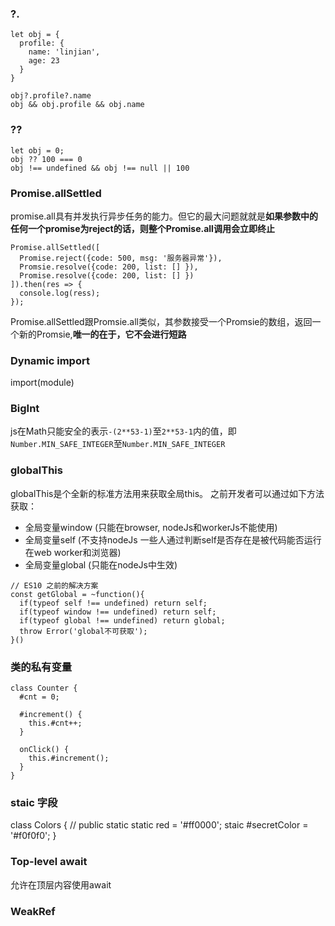 ### ?. 
```
let obj = {
  profile: {
    name: 'linjian',
    age: 23
  }
}

``` 
```
obj?.profile?.name
obj && obj.profile && obj.name
```  

### ??  
```
let obj = 0;
obj ?? 100 === 0
obj !== undefined && obj !== null || 100

```

### Promise.allSettled  
promise.all具有并发执行异步任务的能力。但它的最大问题就就是**如果参数中的任何一个promise为reject的话，则整个Promise.all调用会立即终止**  

```
Promise.allSettled([
  Promise.reject({code: 500, msg: '服务器异常'}),
  Promsie.resolve({code: 200, list: [] }),
  Promise.resolve({code: 200, list: [] })
]).then(res => {
  console.log(ress);
}); 
```  

Promise.allSettled跟Promsie.all类似，其参数接受一个Promsie的数组，返回一个新的Promsie,**唯一的在于，它不会进行短路**  

### Dynamic import  
import(module)  


### BigInt  
js在Math只能安全的表示`-(2**53-1)`至`2**53-1`内的值，即`Number.MIN_SAFE_INTEGER`至`Number.MIN_SAFE_INTEGER`  

### globalThis  
globalThis是个全新的标准方法用来获取全局this。 之前开发者可以通过如下方法获取：
* 全局变量window (只能在browser, nodeJs和workerJs不能使用)  
* 全局变量self (不支持nodeJs 一些人通过判断self是否存在是被代码能否运行在web worker和浏览器)  
* 全局变量global (只能在nodeJs中生效)  

```
// ES10 之前的解决方案  
const getGlobal = ~function(){
  if(typeof self !== undefined) return self;
  if(typeof window !== undefined) return self;
  if(typeof global !== undefined) return global;
  throw Error('global不可获取'); 
}()
``` 

### 类的私有变量   
```
class Counter {
  #cnt = 0;
  
  #increment() {
    this.#cnt++;
  }

  onClick() {
    this.#increment();
  }
}
```  

### staic 字段  
class Colors {
  // public static 
  static red = '#ff0000';
  staic #secretColor = '#f0f0f0';
} 

### Top-level await  

允许在顶层内容使用await  

### WeakRef